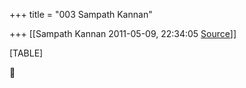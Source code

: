 +++
title = "003 Sampath Kannan"

+++
[[Sampath Kannan	2011-05-09, 22:34:05 [Source](https://groups.google.com/g/bvparishat/c/UPPDjxJj_TQ)]]



[TABLE]




